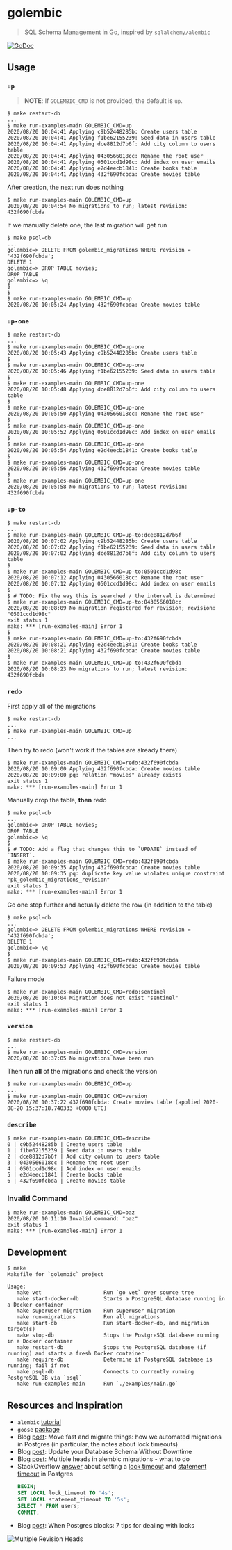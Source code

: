 # golembic

> SQL Schema Management in Go, inspired by `sqlalchemy/alembic`

[![GoDoc][11]][12]

## Usage

### `up`

> **NOTE**: If `GOLEMBIC_CMD` is not provided, the default is `up`.

```
$ make restart-db
...
$ make run-examples-main GOLEMBIC_CMD=up
2020/08/20 10:04:41 Applying c9b52448285b: Create users table
2020/08/20 10:04:41 Applying f1be62155239: Seed data in users table
2020/08/20 10:04:41 Applying dce8812d7b6f: Add city column to users table
2020/08/20 10:04:41 Applying 0430566018cc: Rename the root user
2020/08/20 10:04:41 Applying 0501ccd1d98c: Add index on user emails
2020/08/20 10:04:41 Applying e2d4eecb1841: Create books table
2020/08/20 10:04:41 Applying 432f690fcbda: Create movies table
```

After creation, the next run does nothing

```
$ make run-examples-main GOLEMBIC_CMD=up
2020/08/20 10:04:54 No migrations to run; latest revision: 432f690fcbda
```

If we manually delete one, the last migration will get run

```
$ make psql-db
...
golembic=> DELETE FROM golembic_migrations WHERE revision = '432f690fcbda';
DELETE 1
golembic=> DROP TABLE movies;
DROP TABLE
golembic=> \q
$
$
$ make run-examples-main GOLEMBIC_CMD=up
2020/08/20 10:05:24 Applying 432f690fcbda: Create movies table
```

### `up-one`

```
$ make restart-db
...
$ make run-examples-main GOLEMBIC_CMD=up-one
2020/08/20 10:05:43 Applying c9b52448285b: Create users table
$
$ make run-examples-main GOLEMBIC_CMD=up-one
2020/08/20 10:05:46 Applying f1be62155239: Seed data in users table
$
$ make run-examples-main GOLEMBIC_CMD=up-one
2020/08/20 10:05:48 Applying dce8812d7b6f: Add city column to users table
$
$ make run-examples-main GOLEMBIC_CMD=up-one
2020/08/20 10:05:50 Applying 0430566018cc: Rename the root user
$
$ make run-examples-main GOLEMBIC_CMD=up-one
2020/08/20 10:05:52 Applying 0501ccd1d98c: Add index on user emails
$
$ make run-examples-main GOLEMBIC_CMD=up-one
2020/08/20 10:05:54 Applying e2d4eecb1841: Create books table
$
$ make run-examples-main GOLEMBIC_CMD=up-one
2020/08/20 10:05:56 Applying 432f690fcbda: Create movies table
$
$ make run-examples-main GOLEMBIC_CMD=up-one
2020/08/20 10:05:58 No migrations to run; latest revision: 432f690fcbda
```

### `up-to`

```
$ make restart-db
...
$ make run-examples-main GOLEMBIC_CMD=up-to:dce8812d7b6f
2020/08/20 10:07:02 Applying c9b52448285b: Create users table
2020/08/20 10:07:02 Applying f1be62155239: Seed data in users table
2020/08/20 10:07:02 Applying dce8812d7b6f: Add city column to users table
$
$ make run-examples-main GOLEMBIC_CMD=up-to:0501ccd1d98c
2020/08/20 10:07:12 Applying 0430566018cc: Rename the root user
2020/08/20 10:07:12 Applying 0501ccd1d98c: Add index on user emails
$
$ # TODO: Fix the way this is searched / the interval is determined
$ make run-examples-main GOLEMBIC_CMD=up-to:0430566018cc
2020/08/20 10:08:09 No migration registered for revision; revision: "0501ccd1d98c"
exit status 1
make: *** [run-examples-main] Error 1
$
$ make run-examples-main GOLEMBIC_CMD=up-to:432f690fcbda
2020/08/20 10:08:21 Applying e2d4eecb1841: Create books table
2020/08/20 10:08:21 Applying 432f690fcbda: Create movies table
$
$ make run-examples-main GOLEMBIC_CMD=up-to:432f690fcbda
2020/08/20 10:08:23 No migrations to run; latest revision: 432f690fcbda
```

### `redo`

First apply all of the migrations

```
$ make restart-db
...
$ make run-examples-main GOLEMBIC_CMD=up
...
```

Then try to redo (won't work if the tables are already there)

```
$ make run-examples-main GOLEMBIC_CMD=redo:432f690fcbda
2020/08/20 10:09:00 Applying 432f690fcbda: Create movies table
2020/08/20 10:09:00 pq: relation "movies" already exists
exit status 1
make: *** [run-examples-main] Error 1
```

Manually drop the table, **then** redo

```
$ make psql-db
...
golembic=> DROP TABLE movies;
DROP TABLE
golembic=> \q
$
$ # TODO: Add a flag that changes this to `UPDATE` instead of `INSERT`.
$ make run-examples-main GOLEMBIC_CMD=redo:432f690fcbda
2020/08/20 10:09:35 Applying 432f690fcbda: Create movies table
2020/08/20 10:09:35 pq: duplicate key value violates unique constraint "pk_golembic_migrations_revision"
exit status 1
make: *** [run-examples-main] Error 1
```

Go one step further and actually delete the row (in addition to the table)

```
$ make psql-db
...
golembic=> DELETE FROM golembic_migrations WHERE revision = '432f690fcbda';
DELETE 1
golembic=> \q
$
$ make run-examples-main GOLEMBIC_CMD=redo:432f690fcbda
2020/08/20 10:09:53 Applying 432f690fcbda: Create movies table
```

Failure mode

```
$ make run-examples-main GOLEMBIC_CMD=redo:sentinel
2020/08/20 10:10:04 Migration does not exist "sentinel"
exit status 1
make: *** [run-examples-main] Error 1
```

### `version`

```
$ make restart-db
...
$ make run-examples-main GOLEMBIC_CMD=version
2020/08/20 10:37:05 No migrations have been run
```

Then run **all** of the migrations and check the version

```
$ make run-examples-main GOLEMBIC_CMD=up
...
$ make run-examples-main GOLEMBIC_CMD=version
2020/08/20 10:37:22 432f690fcbda: Create movies table (applied 2020-08-20 15:37:18.740333 +0000 UTC)
```

### `describe`

```
$ make run-examples-main GOLEMBIC_CMD=describe
0 | c9b52448285b | Create users table
1 | f1be62155239 | Seed data in users table
2 | dce8812d7b6f | Add city column to users table
3 | 0430566018cc | Rename the root user
4 | 0501ccd1d98c | Add index on user emails
5 | e2d4eecb1841 | Create books table
6 | 432f690fcbda | Create movies table
```

### Invalid Command

```
$ make run-examples-main GOLEMBIC_CMD=baz
2020/08/20 10:11:10 Invalid command: "baz"
exit status 1
make: *** [run-examples-main] Error 1
```

## Development

```
$ make
Makefile for `golembic` project

Usage:
   make vet                    Run `go vet` over source tree
   make start-docker-db        Starts a PostgreSQL database running in a Docker container
   make superuser-migration    Run superuser migration
   make run-migrations         Run all migrations
   make start-db               Run start-docker-db, and migration target(s)
   make stop-db                Stops the PostgreSQL database running in a Docker container
   make restart-db             Stops the PostgreSQL database (if running) and starts a fresh Docker container
   make require-db             Determine if PostgreSQL database is running; fail if not
   make psql-db                Connects to currently running PostgreSQL DB via `psql`
   make run-examples-main      Run `./examples/main.go`

```

## Resources and Inspiration

-   `alembic` [tutorial][1]
-   `goose` [package][2]
-   Blog [post][3]: Move fast and migrate things: how we automated migrations
    in Postgres (in particular, the notes about lock timeouts)
-   Blog [post][4]: Update your Database Schema Without Downtime
-   Blog [post][5]: Multiple heads in alembic migrations - what to do
-   StackOverflow [answer][7] about setting a [lock timeout][8] and
    [statement timeout][9] in Postgres
    ```sql
    BEGIN;
    SET LOCAL lock_timeout TO '4s';
    SET LOCAL statement_timeout TO '5s';
    SELECT * FROM users;
    COMMIT;
    ```
-   Blog [post][10]: When Postgres blocks: 7 tips for dealing with locks

![Multiple Revision Heads][6]

[1]: https://alembic.sqlalchemy.org/en/latest/tutorial.html
[2]: https://github.com/pressly/goose
[3]: https://benchling.engineering/move-fast-and-migrate-things-how-we-automated-migrations-in-postgres-d60aba0fc3d4
[4]: https://thorben-janssen.com/update-database-schema-without-downtime/
[5]: https://blog.jerrycodes.com/multiple-heads-in-alembic-migrations/
[6]: images/multiple-heads.png
[7]: https://stackoverflow.com/a/20963803/1068170
[8]: https://www.postgresql.org/docs/current/runtime-config-client.html#GUC-LOCK-TIMEOUT
[9]: https://www.postgresql.org/docs/current/runtime-config-client.html#GUC-STATEMENT-TIMEOUT
[10]: https://www.citusdata.com/blog/2018/02/22/seven-tips-for-dealing-with-postgres-locks/
[11]: https://godoc.org/github.com/dhermes/golembic?status.svg
[12]: https://godoc.org/github.com/dhermes/golembic

